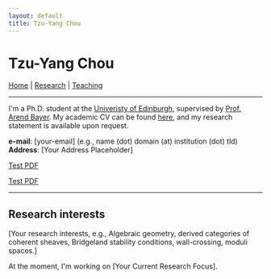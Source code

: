 ```yaml
---
layout: default
title: Tzu-Yang Chou
---
```


# Tzu-Yang Chou

[Home](index.md) | [Research](research.md) | [Teaching](teaching.md)

---

I'm a Ph.D. student at the [Univeristy of Edinburgh](https://www.maths.ed.ac.uk/school-of-mathematics), supervised by [Prof. Arend Bayer](https://www.maths.ed.ac.uk/~abayer/). 
My academic CV can be found [here](assets/cv.pdf), and my research statement is available upon request.

**e-mail**: [your-email] (e.g., name (dot) domain (at) institution (dot) tld)  
**Address**: [Your Address Placeholder]

[Test PDF](assets/papers/test-file.pdf)

[Test PDF](assets/papers/Stability_condition_on_a_singular_surface_and_its_resolution.pdf)

---

## Research interests

[Your research interests, e.g., Algebraic geometry, derived categories of coherent sheaves, Bridgeland stability conditions, wall-crossing, moduli spaces.]

At the moment, I'm working on [Your Current Research Focus].
